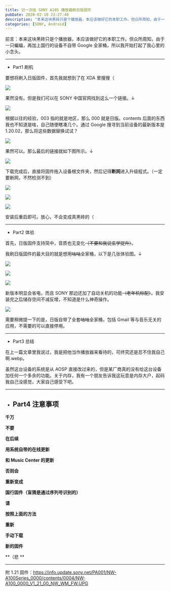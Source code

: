 ```yaml
---
title: 记一次给 SONY A105 播放器刷日版固件
pubDate: 2020-02-10 23:27:40
description: "本来这块黑砖只是个播放器，本应该做好它的本职工作。但众所周知，由于一只蝙蝠，再加上国行的设备不自带 Google 全家桶，所以我开始打起了我心里的小念头。"
categories: [SONY, Android]
---
```


前言：本来这块黑砖只是个播放器，本应该做好它的本职工作。但众所周知，由于一只蝙蝠，再加上国行的设备不自带 Google 全家桶，所以我开始打起了我心里的小念头。

---

- Part1 刷机

要想将刷入日版固件，首先我就想到了在 XDA 里搜搜（

![](./flash-japanese-firmware-for-sony-a105/0.png)

果然没有。但是我们可以在 SONY 中国官网找到这么一个链接。↓

![](./flash-japanese-firmware-for-sony-a105/1.png)

根据以往的经验，003 指的就是地区，那么 000 就是日版。contents 后面的东西我也不知道是啥，自己随便瞎凑几个。通过 Google 搜寻到当前设备的最新版本是 1.20.02，那么将这些数据替换试试？

![](./flash-japanese-firmware-for-sony-a105/2.png)

果然可以。那么最后的链接就如下图所示。↓

![](./flash-japanese-firmware-for-sony-a105/3.png)

下载完成后，直接将固件拖入设备根文件夹，然后记得**断网**进入升级程式。（一定要断网，不然检测不到）

![](./flash-japanese-firmware-for-sony-a105/4.png)

![](./flash-japanese-firmware-for-sony-a105/5.webp)

![](./flash-japanese-firmware-for-sony-a105/6.webp)

安装后重启即可。放心，不会变成真黑砖的（

---

- Part2 体验

首先，日版固件支持简中，音质也无变化~~（不要和我说玄学提升）~~。

我刷日版固件的最大目的就是想用~~咕咕~~全家桶，以下是几张体验图。↓

![](./flash-japanese-firmware-for-sony-a105/7.webp)

![](./flash-japanese-firmware-for-sony-a105/8.webp)

![](./flash-japanese-firmware-for-sony-a105/9.webp)

新版本明显会省电，而且 SONY 那边还加了自动关机的功能~~（老年机标配）~~。我安装完之后储存空间不减反增，不知道是什么神奇操作。

![](./flash-japanese-firmware-for-sony-a105/10.webp)

需要稍微提一下的是，日版自带了全套~~咕咕~~全家桶，包括 Gmail 等与音乐无关的应用，不需要的可以直接停用。

---

- Part3 总结

在上一篇文章里我说过，我是把他当作播放器来看待的，可终究还是忍不住我自己啊.webp。

虽然这台设备的系统是从 AOSP 直接改过来的，但是某厂商真的没有给这台设备加任何一个多余的功能。关于内存，我有一个朋友告诉我这玩意是内存大户，起码我自己没感觉，大家自己感受下吧。

---

- ## Part4 注意事项

**千万**

**不要**

**在后续**

**用系统自带的在线更新**

**和 Music Center 的更新**

**否则会**

**重新变成**

**国行固件（盲猜是通过序列号识别的）**

**请**

**按照上面的方法**

**重新**

**手动下载**

**新的固件**

**（悲 **

---

附 1.21 固件：https://info.update.sony.net/PA001/NW-A100Series_0000/contents/0004/NW-A100_0000_V1_21_00_NW_WM_FW.UPG